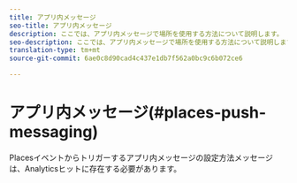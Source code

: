 ```yaml
---
title: アプリ内メッセージ
seo-title: アプリ内メッセージ
description: ここでは、アプリ内メッセージで場所を使用する方法について説明します。
seo-description: ここでは、アプリ内メッセージで場所を使用する方法について説明します。
translation-type: tm+mt
source-git-commit: 6ae0c8d90cad4c437e1db7f562a0bc9c6b072ce6

---
```



# アプリ内メッセージ(#places-push-messaging)

Placesイベントからトリガーするアプリ内メッセージの設定方法メッセージは、Analyticsヒットに存在する必要があります。
